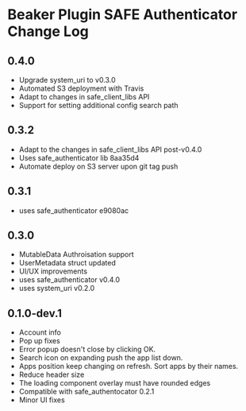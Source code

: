 # Beaker Plugin SAFE Authenticator Change Log

## 0.4.0
- Upgrade system_uri to v0.3.0
- Automated S3 deployment with Travis
- Adapt to changes in safe_client_libs API
- Support for setting additional config search path

## 0.3.2
- Adapt to the changes in safe_client_libs API post-v0.4.0
- Uses safe_authenticator lib 8aa35d4
- Automate deploy on S3 server upon git tag push

## 0.3.1
- uses safe_authenticator e9080ac

## 0.3.0

- MutableData Authroisation support
- UserMetadata struct updated
- UI/UX improvements
- uses safe_authenticator v0.4.0
- uses system_uri v0.2.0

## 0.1.0-dev.1

- Account info
- Pop up fixes
- Error popup doesn't close by clicking OK.
- Search icon on expanding push the app list down.
- Apps position keep changing on refresh. Sort apps by their names.
- Reduce header size
- The loading component overlay must have rounded edges
- Compatible with safe_authentocator 0.2.1
- Minor UI fixes
